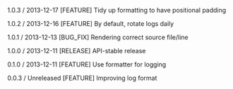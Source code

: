 1.0.3 / 2013-12-17
[FEATURE] Tidy up formatting to have positional padding 

1.0.2 / 2013-12-16
[FEATURE] By default, rotate logs daily 

1.0.1 / 2013-12-13
[BUG_FIX] Rendering correct source file/line 

1.0.0 / 2013-12-11
[RELEASE] API-stable release

0.1.0 / 2013-12-11
[FEATURE] Use formatter for logging

0.0.3 / Unreleased
[FEATURE] Improving log format
